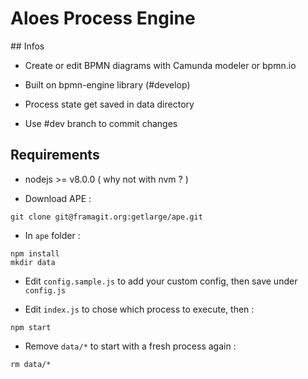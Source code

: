 # Aloes Process Engine


## Infos

- Create or edit BPMN diagrams with Camunda modeler or bpmn.io

- Built on bpmn-engine library (#develop)

- Process state get saved in data directory

- Use #dev branch to commit changes


## Requirements

- nodejs >= v8.0.0 ( why not with nvm ? )

- Download APE :
```
git clone git@framagit.org:getlarge/ape.git
```
- In `ape` folder :
```
npm install
mkdir data
```
- Edit `config.sample.js` to add your custom config, then save under `config.js`

- Edit `index.js` to chose which process to execute, then :
```
npm start
```
- Remove `data/*` to start with a fresh process again :
```
rm data/*
```
 
